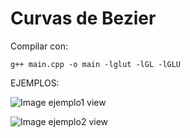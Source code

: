 # Curvas de Bezier

Compilar con:
```
g++ main.cpp -o main -lglut -lGL -lGLU

```

EJEMPLOS:

![Image ejemplo1 view](https://github.com/katycyta/Computacion-Grafica-2019/blob/master/grafica1.png)


![Image ejemplo2 view](https://github.com/katycyta/Computacion-Grafica-2019/blob/master/grafica2.png)
